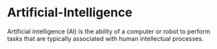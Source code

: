 # Artificial-Intelligence
Artificial intelligence (AI) is the ability of a computer or robot to perform tasks that are typically associated with human intellectual processes. 
